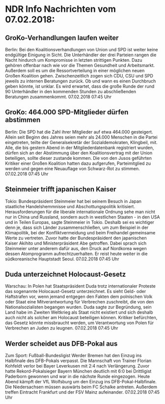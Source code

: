 # NDR Info Nachrichten vom 07.02.2018:


## GroKo-Verhandlungen laufen weiter
Berlin: Bei den Koalitionsverhandlungen von Union und SPD ist weiter keine endgültige Einigung in Sicht. Die Unterhändler der drei Parteien rangen die Nacht hindurch um Kompromisse in letzten strittigen Punkten. Dazu gehören offenbar nach wie vor die Themen Gesundheit und Arbeitsmarkt. Außerdem soll es um die Ressortverteilung in einer möglichen neuen Großen Koalition gehen. Zwischenzeitlich zogen sich CDU, CSU und SPD jeweils zu internen Beratungen zurück. Ob und wann es einen Durchbruch geben könnte, ist unklar. Es wird erwartet, dass die große Runde der rund 90 Unterhändler in den kommenden Stunden zu abschließenden Beratungen zusammenkommt. 07.02.2018 07:45 Uhr 

## GroKo: 464.000 SPD-Mitglieder dürfen abstimmen
Berlin: Die SPD hat die Zahl ihrer Mitglieder auf etwa 464.000 gesteigert. Allein seit Beginn des Jahres seien mehr als 24.000 Menschen in die Partei eingetreten, teilte der Generalsekretär der Sozialdemokraten, Klingbeil, mit. Alle, die bis gestern Abend in der Mitgliederdatenbank registriert wurden, dürfen sich an der Abstimmung über den Koalitionsvertrag mit der Union beteiligen, sollte dieser zustande kommen. Die von den Jusos geführten Kritiker einer Großen Koalition hatten dazu aufgerufen, Parteimitglied zu werden und gegen eine Neuauflage von Schwarz-Rot zu stimmen. 07.02.2018 07:45 Uhr 

## Steinmeier trifft japanischen Kaiser
Tokio:  	Bundespräsident Steinmeier hat bei seinem Besuch in Japan staatliche Handelshemmnisse und Abschottungspolitik kritisiert. Herausforderungen für die liberale internationale Ordnung sehe man nicht nur in China und Russland, sondern auch in westlichen Staaten - in den USA und in Teilen Europas, sagte Steinmeier in Tokio. Deshalb sei es wichtiger denn je, dass sich Länder zusammenschließen, um zum Beispiel in der Klimapolitik, bei der Konfliktvermeidung und beim Freihandel gemeinsame Werte zu vertreten. Zuvor hatte der Bundespräsident den japanischen Kaiser Akihito und Ministerpräsident Abe getroffen. Dabei sprach sich Steinmeier unter anderem dafür aus, den Druck auf Nordkorea wegen dessen Atomprogramm aufrechtzuerhalten. Er reist heute weiter in die südkoreanische Hauptstadt Seoul. 07.02.2018 07:45 Uhr 

## Duda unterzeichnet Holocaust-Gesetz
Warschau: In Polen hat Staatspräsident Duda trotz internationaler Proteste das sogenannte Holocaust-Gesetz unterzeichnet. Es sieht Geld- oder Haftstrafen vor, wenn jemand entgegen den Fakten dem polnischen Volk oder Staat eine Mitverantwortung für Verbrechen zuschreibt, die von den Nationalsozialisten begangen wurden. Duda sagte zur Begründung, sein Land habe im Zweiten Weltkrieg als Staat nicht existiert und sich deshalb auch nicht als solcher am Holocaust beteiligen können. Kritiker befürchten, das Gesetz könnte missbraucht werden, um Verantwortung von Polen für Verbrechen an Juden zu leugnen. 07.02.2018 07:45 Uhr 

## Werder scheidet aus DFB-Pokal aus
Zum Sport: Fußball-Bundesligist Werder Bremen hat den Einzug ins Halbfinale des DFB-Pokals verpasst. Die Mannschaft von Trainer Florian Kohfeldt verlor bei Bayer Leverkusen mit 2:4 nach Verlängerung. Zuvor hatte Rekord-Pokalsieger Bayern München deutlich mit 6:0 bei Drittligist Paderborn gewonnen und war in die nächste Runde eingezogen. Heute Abend kämpft der VfL Wolfsburg um den Einzug ins DFB-Pokal-Halbfinale. Die Niedersachsen müssen auswärts beim FC Schalke antreten. Außerdem treffen Eintracht Frankfurt und der FSV Mainz aufeinander. 07.02.2018 07:45 Uhr 
